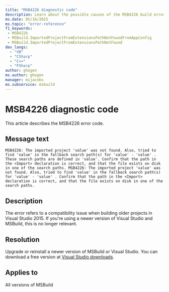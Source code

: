 ```yaml
---
title: "MSB4226 diagnostic code"
description: Learn about the possible causes of the MSB4226 build error, and get troubleshooting tips.
ms.date: 05/16/2025
ms.topic: "error-reference"
f1_keywords:
 - MSB4226
 - MSBuild.ImportedProjectFromExtensionsPathNotFoundFromAppConfig
 - MSBuild.ImportedProjectFromExtensionsPathNotFound
dev_langs:
  - "VB"
  - "CSharp"
  - "C++"
  - "FSharp"
author: ghogen
ms.author: ghogen
manager: mijacobs
ms.subservice: msbuild
---
```


# MSB4226 diagnostic code

<!-- :::ErrorDefinitionDescription::: -->
<!-- :::editable-content name="introDescription"::: -->
This article describes the MSB4226 error code.
<!-- :::editable-content-end::: -->

## Message text

<!-- :::editable-content name="messageText"::: -->
`MSB4226: The imported project 'value' was not found. Also, tried to find 'value' in the fallback search path(s) for 'value' - 'value' . These search paths are defined in 'value'. Confirm that the path in the <Import> declaration is correct, and that the file exists on disk in one of the search paths.
MSB4226: The imported project 'value' was not found. Also, tried to find 'value' in the fallback search path(s) for 'value' - 'value' . Confirm that the path in the <Import> declaration is correct, and that the file exists on disk in one of the search paths.`
<!-- :::editable-content-end::: -->
<!-- MSB4226: The imported project "{0}" was not found. Also, tried to find "{1}" in the fallback search path(s) for {2} - {3} . These search paths are defined in "{4}". Confirm that the path in the <Import> declaration is correct, and that the file exists on disk in one of the search paths.
MSB4226: The imported project "{0}" was not found. Also, tried to find "{1}" in the fallback search path(s) for {2} - {3} . Confirm that the path in the <Import> declaration is correct, and that the file exists on disk in one of the search paths. -->

<!-- :::editable-content name="postOutputDescription"::: -->
<!--
{StrBegin="MSB4226: "}LOCALIZATION: <Import> should not be localized.

{StrBegin="MSB4226: "}LOCALIZATION: <Import> should not be localized.
-->
## Description

The error refers to a compatibility issue when building older projects in Visual Studio 2015. If you're using a newer version of Visual Studio and MSBuild, this is no longer relevant.

## Resolution

Upgrade or reinstall a newer version of MSBuild or Visual Studio. You can download a free version at [Visual Studio downloads](https://visualstudio.microsoft.com/vs).
<!-- :::editable-content-end::: -->
<!-- :::ErrorDefinitionDescription-end::: -->

## Applies to

All versions of MSBuild
